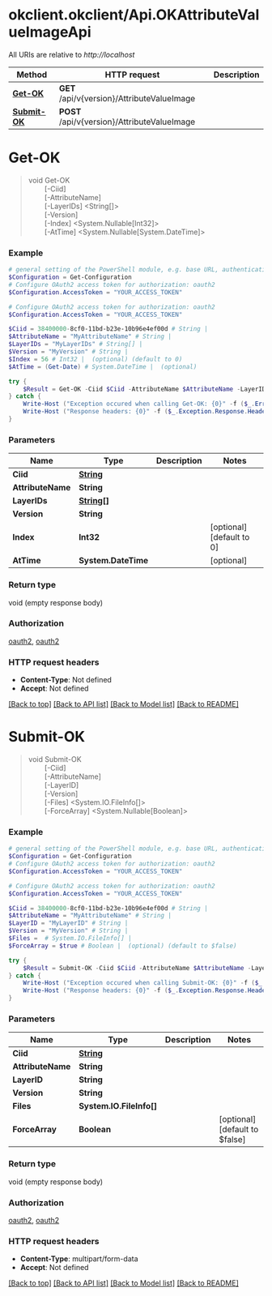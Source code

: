 # okclient.okclient/Api.OKAttributeValueImageApi

All URIs are relative to *http://localhost*

Method | HTTP request | Description
------------- | ------------- | -------------
[**Get-OK**](OKAttributeValueImageApi.md#Get-OK) | **GET** /api/v{version}/AttributeValueImage | 
[**Submit-OK**](OKAttributeValueImageApi.md#Submit-OK) | **POST** /api/v{version}/AttributeValueImage | 


<a name="Get-OK"></a>
# **Get-OK**
> void Get-OK<br>
> &nbsp;&nbsp;&nbsp;&nbsp;&nbsp;&nbsp;&nbsp;&nbsp;[-Ciid] <PSCustomObject><br>
> &nbsp;&nbsp;&nbsp;&nbsp;&nbsp;&nbsp;&nbsp;&nbsp;[-AttributeName] <String><br>
> &nbsp;&nbsp;&nbsp;&nbsp;&nbsp;&nbsp;&nbsp;&nbsp;[-LayerIDs] <String[]><br>
> &nbsp;&nbsp;&nbsp;&nbsp;&nbsp;&nbsp;&nbsp;&nbsp;[-Version] <String><br>
> &nbsp;&nbsp;&nbsp;&nbsp;&nbsp;&nbsp;&nbsp;&nbsp;[-Index] <System.Nullable[Int32]><br>
> &nbsp;&nbsp;&nbsp;&nbsp;&nbsp;&nbsp;&nbsp;&nbsp;[-AtTime] <System.Nullable[System.DateTime]><br>



### Example
```powershell
# general setting of the PowerShell module, e.g. base URL, authentication, etc
$Configuration = Get-Configuration
# Configure OAuth2 access token for authorization: oauth2
$Configuration.AccessToken = "YOUR_ACCESS_TOKEN"

# Configure OAuth2 access token for authorization: oauth2
$Configuration.AccessToken = "YOUR_ACCESS_TOKEN"

$Ciid = 38400000-8cf0-11bd-b23e-10b96e4ef00d # String | 
$AttributeName = "MyAttributeName" # String | 
$LayerIDs = "MyLayerIDs" # String[] | 
$Version = "MyVersion" # String | 
$Index = 56 # Int32 |  (optional) (default to 0)
$AtTime = (Get-Date) # System.DateTime |  (optional)

try {
    $Result = Get-OK -Ciid $Ciid -AttributeName $AttributeName -LayerIDs $LayerIDs -Version $Version -Index $Index -AtTime $AtTime
} catch {
    Write-Host ("Exception occured when calling Get-OK: {0}" -f ($_.ErrorDetails | ConvertFrom-Json))
    Write-Host ("Response headers: {0}" -f ($_.Exception.Response.Headers | ConvertTo-Json))
}
```

### Parameters

Name | Type | Description  | Notes
------------- | ------------- | ------------- | -------------
 **Ciid** | [**String**](String.md)|  | 
 **AttributeName** | **String**|  | 
 **LayerIDs** | [**String[]**](String.md)|  | 
 **Version** | **String**|  | 
 **Index** | **Int32**|  | [optional] [default to 0]
 **AtTime** | **System.DateTime**|  | [optional] 

### Return type

void (empty response body)

### Authorization

[oauth2](../README.md#oauth2), [oauth2](../README.md#oauth2)

### HTTP request headers

 - **Content-Type**: Not defined
 - **Accept**: Not defined

[[Back to top]](#) [[Back to API list]](../README.md#documentation-for-api-endpoints) [[Back to Model list]](../README.md#documentation-for-models) [[Back to README]](../README.md)

<a name="Submit-OK"></a>
# **Submit-OK**
> void Submit-OK<br>
> &nbsp;&nbsp;&nbsp;&nbsp;&nbsp;&nbsp;&nbsp;&nbsp;[-Ciid] <PSCustomObject><br>
> &nbsp;&nbsp;&nbsp;&nbsp;&nbsp;&nbsp;&nbsp;&nbsp;[-AttributeName] <String><br>
> &nbsp;&nbsp;&nbsp;&nbsp;&nbsp;&nbsp;&nbsp;&nbsp;[-LayerID] <String><br>
> &nbsp;&nbsp;&nbsp;&nbsp;&nbsp;&nbsp;&nbsp;&nbsp;[-Version] <String><br>
> &nbsp;&nbsp;&nbsp;&nbsp;&nbsp;&nbsp;&nbsp;&nbsp;[-Files] <System.IO.FileInfo[]><br>
> &nbsp;&nbsp;&nbsp;&nbsp;&nbsp;&nbsp;&nbsp;&nbsp;[-ForceArray] <System.Nullable[Boolean]><br>



### Example
```powershell
# general setting of the PowerShell module, e.g. base URL, authentication, etc
$Configuration = Get-Configuration
# Configure OAuth2 access token for authorization: oauth2
$Configuration.AccessToken = "YOUR_ACCESS_TOKEN"

# Configure OAuth2 access token for authorization: oauth2
$Configuration.AccessToken = "YOUR_ACCESS_TOKEN"

$Ciid = 38400000-8cf0-11bd-b23e-10b96e4ef00d # String | 
$AttributeName = "MyAttributeName" # String | 
$LayerID = "MyLayerID" # String | 
$Version = "MyVersion" # String | 
$Files =  # System.IO.FileInfo[] | 
$ForceArray = $true # Boolean |  (optional) (default to $false)

try {
    $Result = Submit-OK -Ciid $Ciid -AttributeName $AttributeName -LayerID $LayerID -Version $Version -Files $Files -ForceArray $ForceArray
} catch {
    Write-Host ("Exception occured when calling Submit-OK: {0}" -f ($_.ErrorDetails | ConvertFrom-Json))
    Write-Host ("Response headers: {0}" -f ($_.Exception.Response.Headers | ConvertTo-Json))
}
```

### Parameters

Name | Type | Description  | Notes
------------- | ------------- | ------------- | -------------
 **Ciid** | [**String**](String.md)|  | 
 **AttributeName** | **String**|  | 
 **LayerID** | **String**|  | 
 **Version** | **String**|  | 
 **Files** | **System.IO.FileInfo[]**|  | 
 **ForceArray** | **Boolean**|  | [optional] [default to $false]

### Return type

void (empty response body)

### Authorization

[oauth2](../README.md#oauth2), [oauth2](../README.md#oauth2)

### HTTP request headers

 - **Content-Type**: multipart/form-data
 - **Accept**: Not defined

[[Back to top]](#) [[Back to API list]](../README.md#documentation-for-api-endpoints) [[Back to Model list]](../README.md#documentation-for-models) [[Back to README]](../README.md)

